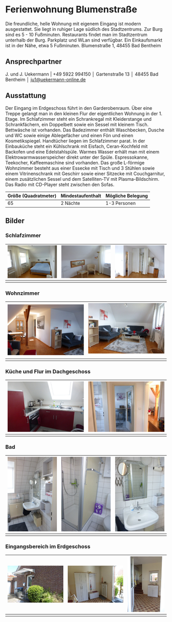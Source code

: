 # Ferienwohnung Blumenstraße

Die freundliche, helle Wohnung mit eigenem Eingang ist modern ausgestattet. Sie liegt in ruhiger Lage südlich des Stadtzentrums. Zur Burg sind es 5 - 10 Fußminuten. Restaurants findet man im Stadtzentrum unterhalb der Burg. Parkplatz und WLan sind verfügbar. Ein Einkaufsmarkt ist in der Nähe, etwa 5 Fußminuten. 
Blumenstraße 1, 48455 Bad Bentheim

## Ansprechpartner
J. und J. Uekermann  |  +49 5922 994150  │  Gartenstraße 13  │  48455 Bad Bentheim  │  ju1@uekermann-online.de

## Ausstattung

Der Eingang im Erdgeschoss führt in den Garderobenraum. Über eine Treppe gelangt man in den kleinen Flur der eigentlichen Wohnung in der 1. Etage. 
Im Schlafzimmer steht ein Schrankregal mit Kleiderstange und Schrankfächern,   ein Doppelbett sowie ein Sessel mit kleinem Tisch. Bettwäsche ist vorhanden. 
Das Badezimmer enthält Waschbecken, Dusche und WC sowie einige Ablegefächer und einen Fön und einen Kosmetikspiegel. Handtücher liegen im Schlafzimmer parat.
In der Einbauküche steht ein Kühlschrank mit Eisfach, Ceran-Kochfeld mit Backofen und eine Edelstahlspüle. Warmes Wasser erhält man mit einem Elektrowarmwasserspeicher direkt unter der Spüle. Espressokanne, Teekocher, Kaffeemaschine sind vorhanden. 
Das große L-förmige Wohnzimmer besteht aus einer Essecke mit Tisch und 3 Stühlen sowie einem Vitrinenschrank mit Geschirr sowie einer Sitzecke mit  Couchgarnitur, einem zusätzlichen Sessel und dem Satelliten-TV mit Plasma-Bildschirm. Das Radio mit CD-Player steht zwischen den Sofas. 

Größe (Quadratmeter) | Mindestaufenthalt | Mögliche Belegung
-|-|-
65 | 2 Nächte | 1-3 Personen

## Bilder

### Schlafzimmer

| ![](/schlafzimmer-B1.JPG) | ![](/schlafzimmer-B2.JPG) | ![](/schlafzimmer-B3.JPG) |
|-|-|-|
| | | |

### Wohnzimmer

| ![](/wohnzimmer-B1.JPG) | ![](/wohnzimmer-B2.JPG) |
|-|-|
| | |

### Küche und Flur im Dachgeschoss

| ![](/küche.JPG) | ![](/flur-oben.JPG) |
|-|-|
| | |

### Bad 

| ![](/bad-B1.JPG) | ![](/bad-B2.JPG) | ![](/bad-B3.JPG) |
|-|-|-|
| | | |

### Eingangsbereich im Erdgeschoss

| ![](/eingang.JPG) | ![](/flurgarderobe.JPG) | ![](/flur-treppe.JPG) |
|-|-|-|
| | | |
